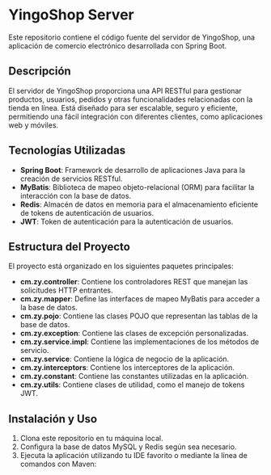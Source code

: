# YingoShop Server

Este repositorio contiene el código fuente del servidor de YingoShop, una aplicación de comercio electrónico desarrollada con Spring Boot.

## Descripción

El servidor de YingoShop proporciona una API RESTful para gestionar productos, usuarios, pedidos y otras funcionalidades relacionadas con la tienda en línea. Está diseñado para ser escalable, seguro y eficiente, permitiendo una fácil integración con diferentes clientes, como aplicaciones web y móviles.

## Tecnologías Utilizadas

- **Spring Boot**: Framework de desarrollo de aplicaciones Java para la creación de servicios RESTful.
- **MyBatis**: Biblioteca de mapeo objeto-relacional (ORM) para facilitar la interacción con la base de datos.
- **Redis**: Almacén de datos en memoria para el almacenamiento eficiente de tokens de autenticación de usuarios.
- **JWT**: Token de autenticación para la autenticación de usuarios.
## Estructura del Proyecto

El proyecto está organizado en los siguientes paquetes principales:

- **cm.zy.controller**: Contiene los controladores REST que manejan las solicitudes HTTP entrantes.
- **cm.zy.mapper**: Define las interfaces de mapeo MyBatis para acceder a la base de datos.
- **cm.zy.pojo**: Contiene las clases POJO que representan las tablas de la base de datos.
- **cm.zy.exception**: Contiene las clases de excepción personalizadas.
- **cm.zy.service.impl**: Contiene las implementaciones de los métodos de servicio.
- **cm.zy.service**: Contiene la lógica de negocio de la aplicación.
- **cm.zy.interceptors**: Contiene los interceptores de la aplicación.
- **cm.zy.constant**: Contiene las constantes utilizadas en la aplicación.
- **cm.zy.utils**: Contiene clases de utilidad, como el manejo de tokens JWT.

## Instalación y Uso

1. Clona este repositorio en tu máquina local.
2. Configura la base de datos MySQL y Redis según sea necesario.
3. Ejecuta la aplicación utilizando tu IDE favorito o mediante la línea de comandos con Maven:
